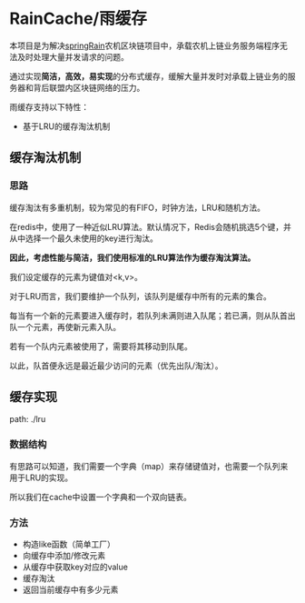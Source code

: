 # RainCache/雨缓存

本项目是为解决[springRain](https://github.com/ws752499660/springRain)农机区块链项目中，承载农机上链业务服务端程序无法及时处理大量并发请求的问题。

通过实现**简洁，高效，易实现**的分布式缓存，缓解大量并发时对承载上链业务的服务器和背后联盟内区块链网络的压力。

雨缓存支持以下特性：

* 基于LRU的缓存淘汰机制



## 缓存淘汰机制

### 思路

缓存淘汰有多重机制，较为常见的有FIFO，时钟方法，LRU和随机方法。

在redis中，使用了一种近似LRU算法。默认情况下，Redis会随机挑选5个键，并从中选择一个最久未使用的key进行淘汰。

**因此，考虑性能与简洁，我们使用标准的LRU算法作为缓存淘汰算法。**

我们设定缓存的元素为键值对<k,v>。

对于LRU而言，我们要维护一个队列，该队列是缓存中所有的元素的集合。

每当有一个新的元素要进入缓存时，若队列未满则进入队尾；若已满，则从队首出队一个元素，再使新元素入队。

若有一个队内元素被使用了，需要将其移动到队尾。

以此，队首便永远是最近最少访问的元素（优先出队/淘汰）。

## 缓存实现

path: ./lru

### 数据结构

有思路可以知道，我们需要一个字典（map）来存储键值对，也需要一个队列来用于LRU的实现。

所以我们在cache中设置一个字典和一个双向链表。

### 方法

* 构造like函数（简单工厂）
* 向缓存中添加/修改元素
* 从缓存中获取key对应的value
* 缓存淘汰
* 返回当前缓存中有多少元素
